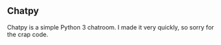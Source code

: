 

## Chatpy
Chatpy is a simple Python 3 chatroom. I made it very quickly, so sorry for the crap code.
